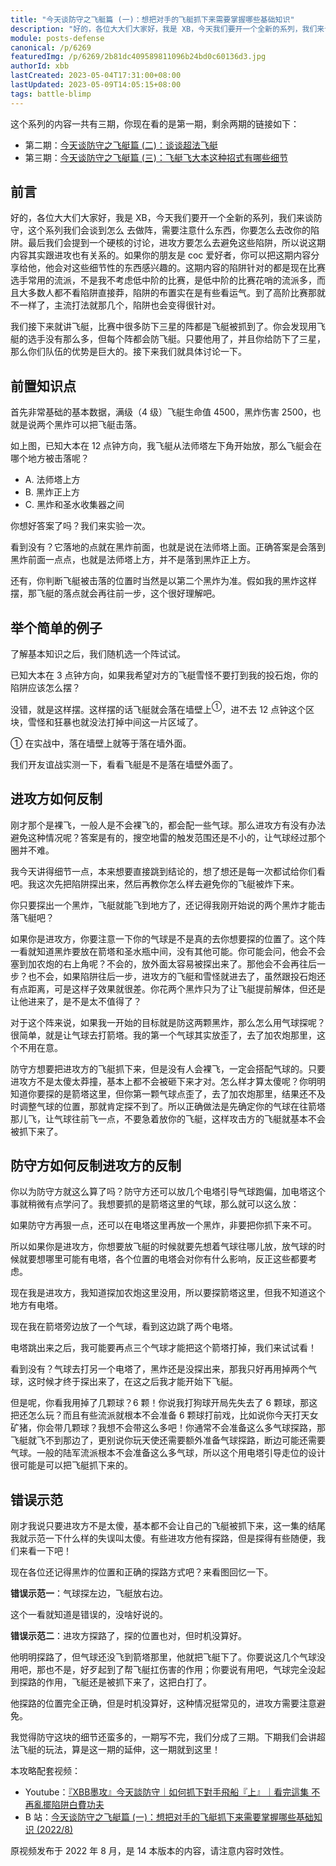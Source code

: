 ```yaml
---
title: "今天谈防守之飞艇篇 (一)：想把对手的飞艇抓下来需要掌握哪些基础知识"
description: "好的，各位大大们大家好，我是 XB，今天我们要开一个全新的系列，我们来谈防守，这个系列我们会谈到怎么去做阵，需要注意什么东西，你要怎么去改你的陷阱。最后我们会提到一个硬核的讨论，进攻方要怎么去避免这些陷阱，所以说这期内容其实跟进攻也有关系的。"
module: posts-defense
canonical: /p/6269
featuredImg: /p/6269/2b81dc409589811096b24bd0c60136d3.jpg
authorId: xbb
lastCreated: 2023-05-04T17:31:00+08:00
lastUpdated: 2023-05-09T14:05:15+08:00
tags: battle-blimp
---
```


这个系列的内容一共有三期，你现在看的是第一期，剩余两期的链接如下：

- 第二期：[今天谈防守之飞艇篇 (二)：谈谈超法飞艇](/p/6376)
- 第三期：[今天谈防守之飞艇篇 (三)：飞艇飞大本这种招式有哪些细节](/p/6398)

## 前言

好的，各位大大们大家好，我是 XB，今天我们要开一个全新的系列，我们来谈防守，这个系列我们会谈到怎么 去做阵，需要注意什么东西，你要怎么去改你的陷阱。最后我们会提到一个硬核的讨论，进攻方要怎么去避免这些陷阱，所以说这期内容其实跟进攻也有关系的。如果你的朋友是 coc 爱好者，你可以把这期内容分享给他，他会对这些细节性的东西感兴趣的。这期内容的陷阱针对的都是现在比赛选手常用的流派，不是我不考虑低中阶的比赛，是低中阶的比赛花哨的流派多，而且大多数人都不看陷阱直接莽，陷阱的布置实在是有些看运气。到了高阶比赛那就不一样了，主流打法就那几个，陷阱也会变得很针对。

我们接下来就讲飞艇，比赛中很多防下三星的阵都是飞艇被抓到了。你会发现用飞艇的选手没有那么多，但每个阵都会防飞艇。只要他用了，并且你给防下了三星，那么你们队伍的优势是巨大的。接下来我们就具体讨论一下。

## 前置知识点

首先非常基础的基本数据，满级（4 级）飞艇生命值 4500，黑炸伤害 2500，也就是说两个黑炸可以把飞艇击落。

<Pic src="/p/6269/2b81dc409589811096b24bd0c60136d3.jpg" width="1470" height="858" alt="两个黑炸摆一块" maxWidth="600px" :lazyLoading="false" />

如上图，已知大本在 12 点钟方向，我飞艇从法师塔左下角开始放，那么飞艇会在哪个地方被击落呢？

- A. 法师塔上方
- B. 黑炸正上方
- C. 黑炸和圣水收集器之间

你想好答案了吗？我们来实验一次。

<Pic src="/p/6269/6e63c45e390b0978a03cea7b50a00ef2.jpg" width="1248" height="915" alt="注意飞艇落点，即援军信标" maxWidth="600px" />

看到没有？它落地的点就在黑炸前面，也就是说在法师塔上面。正确答案是会落到黑炸前面一点点，也就是法师塔上方，并不是落到黑炸正上方。

还有，你判断飞艇被击落的位置时当然是以第二个黑炸为准。假如我的黑炸这样摆，那飞艇的落点就会再往前一步，这个很好理解吧。

<Pic src="/p/6269/2257b5b47679c9f8ffe58345faac1d6e.jpg" width="813" height="543" alt="这么摆的话飞艇的落点会往前一步" maxWidth="600px" />

## 举个简单的例子

了解基本知识之后，我们随机选一个阵试试。

已知大本在 3 点钟方向，如果我希望对方的飞艇雪怪不要打到我的投石炮，你的陷阱应该怎么摆？

<Pic src="/p/6269/5bb3905c54e043454e4e98c672c0dc4d.jpg" width="1787" height="1107" alt="这期内容使用的阵型" maxWidth="600px" />

没错，就是这样摆。这样摆的话飞艇就会落在墙壁上<sup>①</sup>，进不去 12 点钟这个区块，雪怪和狂暴也就没法打掉中间这一片区域了。

① 在实战中，落在墙壁上就等于落在墙外面。

<Pic src="/p/6269/5d31bafeb3a963df8a95662605ed2044.jpg" width="816" alt="黑炸的位置" height="550" maxWidth="600px" />

我们开友谊战实测一下，看看飞艇是不是落在墙壁外面了。

<Pic src="/p/6269/5a40388428423c243035807914dda6b4.jpg" width="877" height="568" alt="注意飞艇的落点" maxWidth="600px" />

## 进攻方如何反制

刚才那个是裸飞，一般人是不会裸飞的，都会配一些气球。那么进攻方有没有办法避免这种情况呢？答案是有的，搜空地雷的触发范围还是不小的，让气球经过那个圈并不难。

<Pic src="/p/6269/12e52d8c51f17d02bc8c832fd18a2d6d.jpg" width="759" alt="搜空地雷的触发范围" height="491" maxWidth="600px" />

我今天讲得细节一点，本来想要直接跳到结论的，想了想还是每一次都试给你们看吧。我这次先把陷阱探出来，然后再教你怎么样去避免你的飞艇被炸下来。

<Pic src="/p/6269/198c83f31c41a196f3ac93241c7170e2.jpg" width="885" height="573" alt="用气球探黑炸" maxWidth="600px" />

你只要探出一个黑炸，飞艇就能飞到地方了，还记得我刚开始说的两个黑炸才能击落飞艇吧？

如果你是进攻方，你要注意一下你的气球是不是真的去你想要探的位置了。这个阵一看就知道黑炸要放在箭塔和圣水瓶中间，没有其他可能。你可能会问，他会不会塞到加农炮的右上角呢？不会的，放外面太容易被探出来了。那他会不会再往后一步？也不会，如果陷阱往后一步，进攻方的飞艇和雪怪就进去了，虽然跟投石炮还有点距离，可是这样子效果就很差。你花两个黑炸只为了让飞艇提前解体，但还是让他进来了，是不是太不值得了？

对于这个阵来说，如果我一开始的目标就是防这两颗黑炸，那么怎么用气球探呢？很简单，就是让气球去打箭塔。我的第一个气球其实放歪了，去了加农炮那里，这个不用在意。

防守方想要把进攻方的飞艇抓下来，但是没有人会裸飞，一定会搭配气球的。只要进攻方不是太傻太莽撞，基本上都不会被砸下来才对。怎么样才算太傻呢？你明明知道你要探的是箭塔这里，但你第一颗气球点歪了，去了加农炮那里，结果还不及时调整气球的位置，那就肯定探不到了。所以正确做法是先确定你的气球在往箭塔那儿飞，让气球往前飞一点，不要急着放你的飞艇，这样攻击方的飞艇就基本不会被抓下来了。

## 防守方如何反制进攻方的反制

你以为防守方就这么算了吗？防守方还可以放几个电塔引导气球跑偏，加电塔这个事就稍微有点学问了。我想要抓的是箭塔这里的气球，那么就可以这么放：

<Pic src="/p/6269/8bae1fb39fabee98d15efb6098fb5f66.jpg" width="911" height="590" alt="给箭塔这里加电塔，增大进攻方探陷阱的难度" maxWidth="600px" />

如果防守方再狠一点，还可以在电塔这里再放一个黑炸，非要把你抓下来不可。

<Pic src="/p/6269/9b5c1ef7077cfce3a92bf0d8bfc60690.jpg" width="771" alt="更疯狂的布置" height="497" maxWidth="600px" />

所以如果你是进攻方，你想要放飞艇的时候就要先想着气球往哪儿放，放气球的时候就要想哪里可能有电塔，各个位置的电塔会对你有什么影响，反正这些都要考虑。

现在我是进攻方，我知道探加农炮这里没用，所以要探箭塔这里，但我不知道这个地方有电塔。

现在我在箭塔旁边放了一个气球，看到这边跳了两个电塔。

<Pic src="/p/6269/df59a030268491eaa8cb5d9ac0c6b561.jpg" width="776" height="542" alt="点个气球探陷阱，跳出两个电塔" maxWidth="600px" />

电塔跳出来之后，我可能要再点三个气球才能把这个箭塔打掉，我们来试试看！

<Pic src="/p/6269/88ee57f14ef3371a58cfb7b4fbc04c7f.jpg" width="853" height="578" alt="气球被电塔带跑偏，陷阱没探出来" maxWidth="600px" />

看到没有？气球去打另一个电塔了，黑炸还是没探出来，那我只好再用掉两个气球，这时候才终于探出来了，在这之后我才能开始下飞艇。

<Pic src="/p/6269/93e418320e31c2481691be9f86d9bde6.jpg" width="849" height="596" alt="再下两个气球探陷阱" maxWidth="600px" />

但是呢，你看我用掉了几颗球？6 颗！你说我打狗球开局先失去了 6 颗球，那这把还怎么玩？而且有些流派就根本不会准备 6 颗球打前戏，比如说你今天打天女矿猪，你会带几颗球？我想不会带这么多吧！你通常不会准备这么多气球探路，那飞艇就飞不到那边了，更别说你玩天使还需要额外准备气球探路，断边可能还需要气球。一般的陆军流派根本不会准备这么多气球，所以这个用电塔引导走位的设计很可能是可以把飞艇抓下来的。

## 错误示范

刚才我说只要进攻方不是太傻，基本都不会让自己的飞艇被抓下来，这一集的结尾我就示范一下什么样的失误叫太傻。有些进攻方他有探路，但是探得有些随便，我们来看一下吧！

现在各位还记得黑炸的位置和正确的探路方式吧？来看图回忆一下。

<Pic src="/p/6269/7ae66f1fcc8a709bd566d89844d7a33b.jpg" width="1042" height="670" alt="陷阱图" maxWidth="600px" />

**错误示范一**：气球探左边，飞艇放右边。

<Pic src="/p/6269/2fec8e69b14698f42ea32709e9929981.jpg" width="915" height="597" alt="错误示范一" maxWidth="600px" />

这个一看就知道是错误的，没啥好说的。

**错误示范二**：进攻方探路了，探的位置也对，但时机没算好。

<Pic src="/p/6269/e3eb150c993c13218c21c3d3e5447cee.jpg" width="762" height="444" alt="错误示范二" maxWidth="600px" />

他明明探路了，但气球还没飞到箭塔那里，他就把飞艇下了。你要说这几个气球没用吧，那也不是，好歹起到了帮飞艇扛伤害的作用；你要说有用吧，气球完全没起到探路的作用，飞艇还是被抓下来了，这把白打了。

他探路的位置完全正确，但是时机没算好，这种情况挺常见的，进攻方需要注意避免。

我觉得防守这块的细节还蛮多的，一期写不完，我们分成了三期。下期我们会讲超法飞艇的玩法，算是这一期的延伸，这一期就到这里！

<PostCopyright>

本攻略配套视频：

- Youtube：[『XBB墨攻』今天談防守｜如何抓下對手飛船『上』｜看完這集 不再亂擺陷阱白費功夫](https://youtu.be/rh7U2Fxibts)
- B 站：[今天谈防守之飞艇篇 (一)：想把对手的飞艇抓下来需要掌握哪些基础知识 (2022/8)](https://www.bilibili.com/video/BV1Sk4y1E7Ci/)

原视频发布于 2022 年 8 月，是 14 本版本的内容，请注意内容时效性。

</PostCopyright>